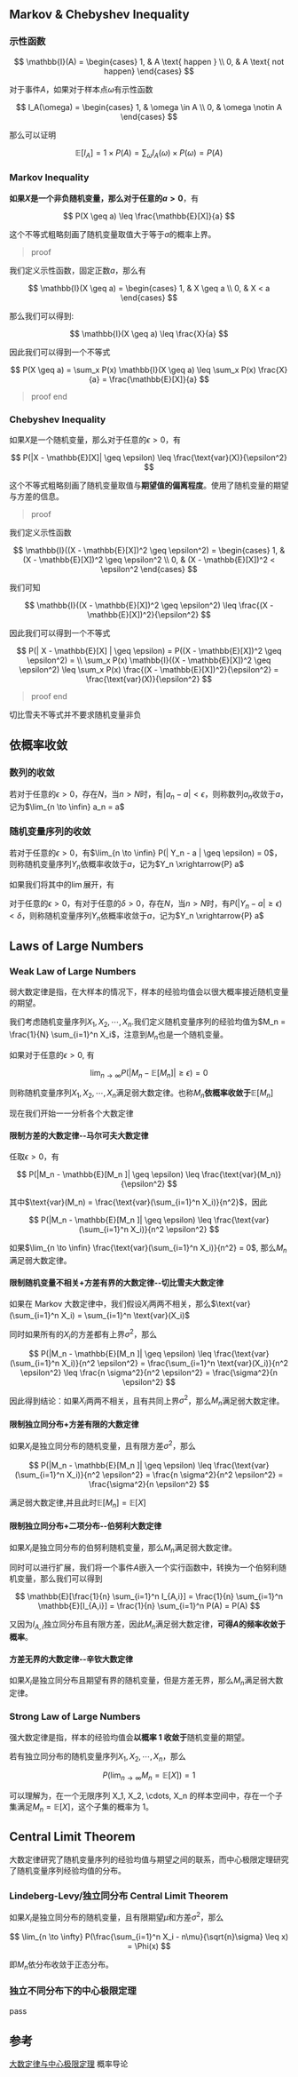 ## Markov & Chebyshev Inequality

### 示性函数

$$
\mathbb{I}(A) = \begin{cases}
1, & A \text{ happen } \\
0, & A \text{ not happen}
\end{cases}
$$

对于事件$A$，如果对于样本点$\omega$有示性函数

$$
I_A(\omega) = \begin{cases}
1, & \omega \in A \\
0, & \omega \notin A
\end{cases}
$$

那么可以证明

$$
\mathbb{E}[I_A] = 1 \times P(A) = \sum_\omega I_A(\omega) \times P(\omega) = P(A)
$$

### Markov Inequality

**如果$X$是一个非负随机变量，那么对于任意的$a > 0$**，有

$$
P(X \geq a) \leq \frac{\mathbb{E}[X]}{a}
$$

这个不等式粗略刻画了随机变量取值大于等于$a$的概率上界。

> proof

我们定义示性函数，固定正数$a$，那么有

$$
\mathbb{I}(X \geq a) = \begin{cases}
1, & X \geq a \\
0, & X < a
\end{cases}
$$

那么我们可以得到:

$$
\mathbb{I}(X \geq a) \leq \frac{X}{a}
$$

因此我们可以得到一个不等式

$$
P(X \geq a) = \sum_x P(x) \mathbb{I}(X \geq a) \leq \sum_x P(x) \frac{X}{a} = \frac{\mathbb{E}[X]}{a}
$$

> proof end

### Chebyshev Inequality

如果$X$是一个随机变量，那么对于任意的$\epsilon > 0$，有

$$
P(|X - \mathbb{E}[X]| \geq \epsilon) \leq \frac{\text{var}(X)}{\epsilon^2}
$$

这个不等式粗略刻画了随机变量取值与**期望值的偏离程度**。使用了随机变量的期望与方差的信息。

> proof

我们定义示性函数

$$
\mathbb{I}((X - \mathbb{E}[X])^2 \geq \epsilon^2) = \begin{cases}
1, & (X - \mathbb{E}[X])^2 \geq \epsilon^2 \\
0, & (X - \mathbb{E}[X])^2 < \epsilon^2
\end{cases}
$$

我们可知

$$
\mathbb{I}((X - \mathbb{E}[X])^2 \geq \epsilon^2) \leq \frac{(X - \mathbb{E}[X])^2}{\epsilon^2}
$$

因此我们可以得到一个不等式

$$
P(| X - \mathbb{E}[X] | \geq \epsilon) = P((X - \mathbb{E}[X])^2 \geq \epsilon^2) = \\
 \sum_x P(x) \mathbb{I}((X - \mathbb{E}[X])^2 \geq \epsilon^2) \leq \sum_x P(x) \frac{(X - \mathbb{E}[X])^2}{\epsilon^2} = \frac{\text{var}(X)}{\epsilon^2}
$$

> proof end

切比雪夫不等式并不要求随机变量非负

## 依概率收敛

### 数列的收敛

若对于任意的$\epsilon > 0$，存在$N$，当$n > N$时，有$|a_n - a| < \epsilon$，则称数列$a_n$收敛于$a$，记为$\lim_{n \to \infin} a_n = a$

### 随机变量序列的收敛

若对于任意的$\epsilon > 0$，有$\lim_{n \to \infin} P(| Y_n - a | \geq \epsilon) = 0$，则称随机变量序列$Y_n$依概率收敛于$a$，记为$Y_n \xrightarrow{P} a$

如果我们将其中的$\lim$展开，有

对于任意的$\epsilon > 0$，有对于任意的$\delta > 0$，存在$N$，当$n > N$时，有$P(|Y_n - a| \geq \epsilon) < \delta$，则称随机变量序列$Y_n$依概率收敛于$a$，记为$Y_n \xrightarrow{P} a$

## Laws of Large Numbers

### Weak Law of Large Numbers

弱大数定律是指，在大样本的情况下，样本的经验均值会以很大概率接近随机变量的期望。

我们考虑随机变量序列$X_1, X_2, \cdots, X_n$.我们定义随机变量序列的经验均值为$M_n = \frac{1}{N} \sum_{i=1}^n X_i$，注意到$M_n$也是一个随机变量。

如果对于任意的$\epsilon > 0$, 有

$$
\lim_{n \to \infty} P(|M_n - \mathbb{E}[M_n ]| \geq \epsilon) = 0
$$

则称随机变量序列$X_1, X_2, \cdots, X_n$满足弱大数定律。也称$M_n$**依概率收敛于**$\mathbb{E}[M_n]$

现在我们开始一一分析各个大数定律

#### 限制方差的大数定律--马尔可夫大数定律

任取$\epsilon > 0$，有

$$
P(|M_n - \mathbb{E}[M_n ]| \geq \epsilon) \leq \frac{\text{var}(M_n)}{\epsilon^2}
$$

其中$\text{var}(M_n) = \frac{\text{var}(\sum_{i=1}^n X_i)}{n^2}$，因此

$$
P(|M_n - \mathbb{E}[M_n ]| \geq \epsilon) \leq \frac{\text{var}(\sum_{i=1}^n X_i)}{n^2 \epsilon^2}
$$

如果$\lim_{n \to \infin} \frac{\text{var}(\sum_{i=1}^n X_i)}{n^2} = 0$, 那么$M_n$满足弱大数定律。

#### 限制随机变量不相关+方差有界的大数定律--切比雪夫大数定律

如果在 Markov 大数定律中，我们假设$X_i$两两不相关，那么$\text{var}(\sum_{i=1}^n X_i) = \sum_{i=1}^n \text{var}(X_i)$

同时如果所有的$X_i$的方差都有上界$\sigma^2$，那么

$$
P(|M_n - \mathbb{E}[M_n ]| \geq \epsilon) \leq \frac{\text{var}(\sum_{i=1}^n X_i)}{n^2 \epsilon^2} = \frac{\sum_{i=1}^n \text{var}(X_i)}{n^2 \epsilon^2} \leq \frac{n \sigma^2}{n^2 \epsilon^2} = \frac{\sigma^2}{n \epsilon^2}
$$

因此得到结论：如果$X_i$两两不相关，且有共同上界$\sigma^2$，那么$M_n$满足弱大数定律。

#### 限制独立同分布+方差有限的大数定律

如果$X_i$是独立同分布的随机变量，且有限方差$\sigma^2$，那么

$$
P(|M_n - \mathbb{E}[M_n ]| \geq \epsilon) \leq \frac{\text{var}(\sum_{i=1}^n X_i)}{n^2 \epsilon^2} = \frac{n \sigma^2}{n^2 \epsilon^2} = \frac{\sigma^2}{n \epsilon^2}
$$

满足弱大数定律,并且此时$\mathbb{E}[M_n] = \mathbb{E}[X]$

#### 限制独立同分布+二项分布--伯努利大数定律

如果$X_i$是独立同分布的伯努利随机变量，那么$M_n$满足弱大数定律。

同时可以进行扩展，我们将一个事件$A$嵌入一个实行函数中，转换为一个伯努利随机变量，那么我们可以得到

$$
\mathbb{E}[\frac{1}{n} \sum_{i=1}^n I_{A,i}] = \frac{1}{n} \sum_{i=1}^n \mathbb{E}[I_{A,i}] = \frac{1}{n} \sum_{i=1}^n P(A) = P(A)
$$

又因为$I_{A,i}$独立同分布且有限方差，因此$M_n$满足弱大数定律，**可得$A$的频率收敛于概率**。

#### 方差无界的大数定律--辛钦大数定律

如果$X_i$是独立同分布且期望有界的随机变量，但是方差无界，那么$M_n$满足弱大数定律。

### Strong Law of Large Numbers

强大数定律是指，样本的经验均值会**以概率 1 收敛于**随机变量的期望。

若有独立同分布的随机变量序列$X_1, X_2, \cdots, X_n$，那么

$$
P(\lim_{n \to \infty} M_n = \mathbb{E}[X]) = 1
$$

可以理解为，在一个无限序列 X_1, X_2, \cdots, X_n 的样本空间中，存在一个子集满足$M_n = \mathbb{E}[X]$，这个子集的概率为 1。

## Central Limit Theorem

大数定律研究了随机变量序列的经验均值与期望之间的联系，而中心极限定理研究了随机变量序列经验均值的分布。

### Lindeberg-Levy/独立同分布 Central Limit Theorem

如果$X_i$是独立同分布的随机变量，且有限期望$\mu$和方差$\sigma^2$，那么

$$
\lim_{n \to \infty} P(\frac{\sum_{i=1}^n X_i - n\mu}{\sqrt{n}\sigma} \leq x) = \Phi(x)
$$

即$M_n$依分布收敛于正态分布。

### 独立不同分布下的中心极限定理

pass

## 参考

[大数定律与中心极限定理](https://zhuanlan.zhihu.com/p/259280292)
概率导论
